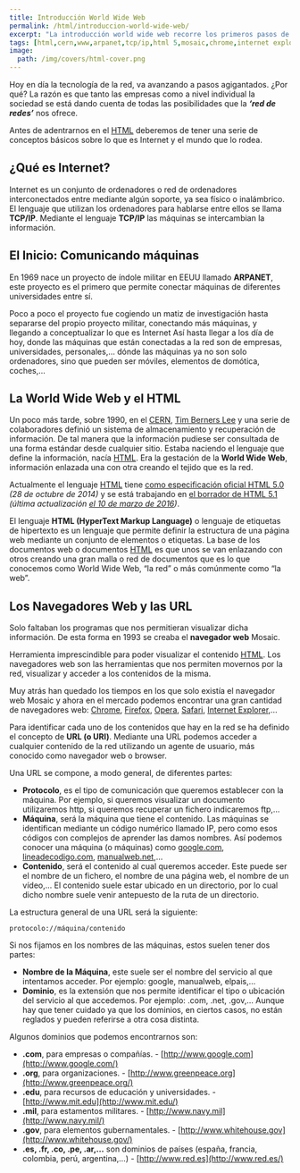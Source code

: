 ```yaml
---
title: Introducción World Wide Web
permalink: /html/introduccion-world-wide-web/
excerpt: "La introducción world wide web recorre los primeros pasos de la creación de esta “red de redes”, desde ARPANET pasando por el CERN."
tags: [html,cern,www,arpanet,tcp/ip,html 5,mosaic,chrome,internet explorer,firefox,operadores,safari,navegador web,tim berners lee]
image:
  path: /img/covers/html-cover.png
---
```


Hoy en día la tecnología de la red, va avanzando a pasos agigantados. ¿Por qué? La razón es que tanto las empresas como a nivel individual la sociedad se está dando cuenta de todas las posibilidades que la _**‘red de redes’**_ nos ofrece.


Antes de adentrarnos en el [HTML](https://www.manualweb.net/html/) deberemos de tener una serie de conceptos básicos sobre lo que es Internet y el mundo que lo rodea.


## ¿Qué es Internet?


Internet es un conjunto de ordenadores o red de ordenadores interconectados entre mediante algún soporte, ya sea físico o inalámbrico. El lenguaje que utilizan los ordenadores para hablarse entre ellos se llama **TCP/IP**. Mediante el lenguaje **TCP/IP** las máquinas se intercambian la información.


## El Inicio: Comunicando máquinas


En 1969 nace un proyecto de índole militar en EEUU llamado **ARPANET**, este proyecto es el primero que permite conectar máquinas de diferentes universidades entre sí.


Poco a poco el proyecto fue cogiendo un matiz de investigación hasta separarse del propio proyecto militar, conectando más máquinas, y llegando a conceptualizar lo que es Internet Así hasta llegar a los día de hoy, donde las máquinas que están conectadas a la red son de empresas, universidades, personales,… dónde las máquinas ya no son solo ordenadores, sino que pueden ser móviles, elementos de domótica, coches,…


## La World Wide Web y el HTML


Un poco más tarde, sobre 1990, en el [CERN](https://home.cern/), [Tim Berners Lee](http://www.w3.org/People/Berners-Lee/) y una serie de colaboradores definió un sistema de almacenamiento y recuperación de información. De tal manera que la información pudiese ser consultada de una forma estándar desde cualquier sitio. Estaba naciendo el lenguaje que define la información, nacía [HTML](https://www.manualweb.net/html/). Era la gestación de la **World Wide Web**, información enlazada una con otra creando el tejido que es la red.


Actualmente el lenguaje [HTML](https://www.manualweb.net/html/) tiene [como especificación oficial HTML 5.0](http://www.w3.org/TR/2014/REC-html5-20141028/) _(28 de octubre de 2014)_ y se está trabajando en [el borrador de HTML 5.1](https://www.w3.org/TR/2016/WD-html51-20160310/) _(última actualización_ [_el 10 de marzo de 2016_](https://www.w3.org/blog/news/archives/5313)_)_.


El lenguaje **HTML (HyperText Markup Language)** o lenguaje de etiquetas de hipertexto es un lenguaje que permite definir la estructura de una página web mediante un conjunto de elementos o etiquetas. La base de los documentos web o documentos [HTML](https://www.manualweb.net/html/) es que unos se van enlazando con otros creando una gran malla o red de documentos que es lo que conocemos como World Wide Web, “la red” o más comúnmente como “la web”.


## Los Navegadores Web y las URL


Solo faltaban los programas que nos permitieran visualizar dicha información. De esta forma en 1993 se creaba el **navegador web** Mosaic.


Herramienta imprescindible para poder visualizar el contenido [HTML](https://www.manualweb.net/html/). Los navegadores web son las herramientas que nos permiten movernos por la red, visualizar y acceder a los contenidos de la misma.


Muy atrás han quedado los tiempos en los que solo existía el navegador web Mosaic y ahora en el mercado podemos encontrar una gran cantidad de navegadores web: [Chrome](http://www.ayudaenlaweb.com/navegadores/que-es-google-chrome/), [Firefox](http://www.ayudaenlaweb.com/navegadores/que-es-firefox/), [Opera](http://www.ayudaenlaweb.com/navegadores/que-es-opera/), [Safari](http://www.ayudaenlaweb.com/navegadores/que-es-safari/), [Internet Explorer](http://www.ayudaenlaweb.com/navegadores/que-es-internet-explorer/),…


Para identificar cada uno de los contenidos que hay en la red se ha definido el concepto de **URL (o URI)**. Mediante una URL podemos acceder a cualquier contenido de la red utilizando un agente de usuario, más conocido como navegador web o browser.


Una URL se compone, a modo general, de diferentes partes:

- **Protocolo**, es el tipo de comunicación que queremos establecer con la máquina. Por ejemplo, si queremos visualizar un documento utilizaremos http, si queremos recuperar un fichero indicaremos ftp,…
- **Máquina**, será la máquina que tiene el contenido. Las máquinas se identifican mediante un código numérico llamado IP, pero como esos códigos con complejos de aprender las damos nombres. Así podemos conocer una máquina (o máquinas) como [google.com](http://www.google.com/), [lineadecodigo.com](https://lineadecodigo.com/), [manualweb.net](https://www.manualweb.net/),…
- **Contenido**, será el contenido al cual queremos acceder. Este puede ser el nombre de un fichero, el nombre de una página web, el nombre de un vídeo,… El contenido suele estar ubicado en un directorio, por lo cual dicho nombre suele venir antepuesto de la ruta de un directorio.

La estructura general de una URL será la siguiente:


```text
protocolo://máquina/contenido
```


Si nos fijamos en los nombres de las máquinas, estos suelen tener dos partes:

- **Nombre de la Máquina**, este suele ser el nombre del servicio al que intentamos acceder. Por ejemplo: google, manualweb, elpais,…
- **Dominio**, es la extensión que nos permite identificar el tipo o ubicación del servicio al que accedemos. Por ejemplo: .com, .net, .gov,… Aunque hay que tener cuidado ya que los dominios, en ciertos casos, no están reglados y pueden referirse a otra cosa distinta.

Algunos dominios que podemos encontrarnos son:

- **.com**, para empresas o compañías. - [http://www.google.com](http://www.google.com/)
- **.org**, para organizaciones. - [http://www.greenpeace.org](http://www.greenpeace.org/)
- **.edu**, para recursos de educación y universidades. - [http://www.mit.edu](http://www.mit.edu/)
- **.mil**, para estamentos militares. - [http://www.navy.mil](http://www.navy.mil/)
- **.gov**, para elementos gubernamentales. - [http://www.whitehouse.gov](http://www.whitehouse.gov/)
- **.es, .fr, .co, .pe, .ar,…** son dominios de países (españa, francia, colombia, perú, argentina,…) - [http://www.red.es](http://www.red.es/)
